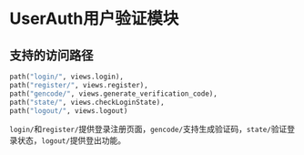 # UserAuth用户验证模块

## 支持的访问路径

```python
path("login/", views.login),
path("register/", views.register),
path("gencode/", views.generate_verification_code),
path("state/", views.checkLoginState),
path("logout/", views.logout)
```
`login/`和`register/`提供登录注册页面，`gencode/`支持生成验证码，`state/`验证登录状态，`logout/`提供登出功能。


